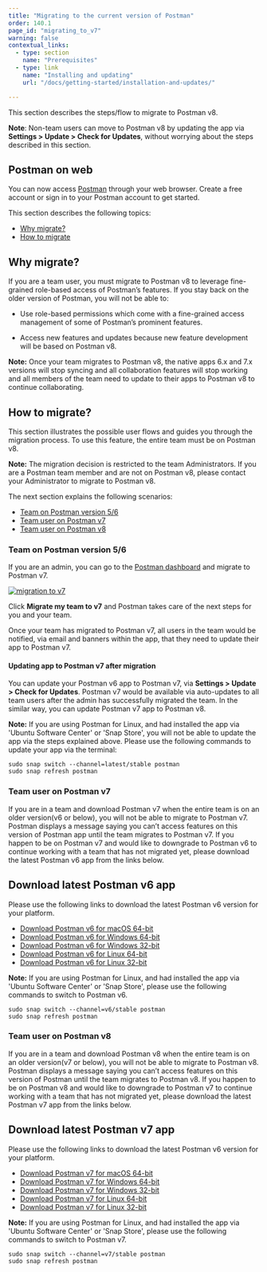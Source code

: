 ```yaml
---
title: "Migrating to the current version of Postman"
order: 140.1
page_id: "migrating_to_v7"
warning: false
contextual_links:
  - type: section
    name: "Prerequisites"
  - type: link
    name: "Installing and updating"
    url: "/docs/getting-started/installation-and-updates/"

---
```


This section describes the steps/flow to migrate to Postman v8.

**Note**: Non-team users can move to Postman v8 by updating the app via **Settings > Update > Check for Updates**, without worrying about the steps described in this section.

## Postman on web

You can now access [Postman](https://identity.getpostman.com/signup?continue=https%3A%2F%2Fgo.postman.co%2Fbuild) through your web browser. Create a free account or sign in to your Postman account to get started.

This section describes the following topics:

* [Why migrate?](#why-migrate)
* [How to migrate](#how-to-migrate)

## Why migrate?

If you are a team user, you must migrate to Postman v8 to leverage fine-grained role-based access of Postman’s features. If you stay back on the older version of Postman, you will not be able to:

* Use role-based permissions which come with a fine-grained access management of some of Postman’s prominent features.

* Access new features and updates because new feature development will be based on Postman v8.

**Note:** Once your team migrates to Postman v8, the native apps 6.x and 7.x versions will stop syncing and all collaboration features will stop working and all members of the team need to update to their apps to Postman v8 to continue collaborating.

## How to migrate?

This section illustrates the possible user flows and guides you through the migration process. To use this feature, the entire team must be on Postman v8.

**Note:** The migration decision is restricted to the team Administrators. If you are a Postman team member and are not on Postman v8, please contact your Administrator to migrate to Postman v8.

The next section explains the following scenarios:

* [Team on Postman version 5/6](#team-on-postman-version-56)
* [Team user on Postman v7](#team-user-on-postman-v7)
* [Team user on Postman v8](#team-user-on-postman-v8)

### Team on Postman version 5/6

If you are an admin, you can go to the [Postman dashboard](https://go.postman.co/settings/team/roles) and migrate to Postman v7.

[![migration to v7](https://assets.postman.com/postman-docs/Migrate2.png)](https://assets.postman.com/postman-docs/Migrate2.png)

Click **Migrate my team to v7** and Postman takes care of the next steps for you and your team.

Once your team has migrated to Postman v7, all users in the team would be notified, via email and banners within the app, that they need to update their app to Postman v7.

#### Updating app to Postman v7 after migration

You can update your Postman v6 app to Postman v7, via **Settings > Update > Check for Updates**. Postman v7 would be available via auto-updates to all team users after the admin has successfully migrated the team. In the similar way, you can update Postman v7 app to Postman v8.

**Note:** If you are using Postman for Linux, and had installed the app via 'Ubuntu Software Center' or 'Snap Store', you will not be able to update the app via the steps explained above. Please use the following commands to update your app via the terminal:

```
sudo snap switch --channel=latest/stable postman
sudo snap refresh postman
```

### Team user on Postman v7

If you are in a team and download Postman v7 when the entire team is on an older version(v6 or below), you will not be able to migrate to Postman v7. Postman displays a message saying you can’t access features on this version of Postman app until the team migrates to Postman v7. If you happen to be on Postman v7 and would like to downgrade to Postman v6 to continue working with a team that has not migrated yet, please download the latest Postman v6 app from the links below.

## Download latest Postman v6 app

Please use the following links to download the latest Postman v6 version for your platform.

* [Download Postman v6 for macOS 64-bit](https://go.pstmn.io/dl-macos64-v6-latest)
* [Download Postman v6 for Windows 64-bit](https://go.pstmn.io/dl-win64-v6-latest)
* [Download Postman v6 for Windows 32-bit](https://go.pstmn.io/dl-win32-v6-latest)
* [Download Postman v6 for Linux 64-bit](https://go.pstmn.io/dl-linux64-v6-latest)
* [Download Postman v6 for Linux 32-bit](https://go.pstmn.io/dl-linux32-v6-latest)

**Note:** If you are using Postman for Linux, and had installed the app via 'Ubuntu Software Center' or 'Snap Store', please use the following commands to switch to Postman v6.

```
sudo snap switch --channel=v6/stable postman
sudo snap refresh postman
```

### Team user on Postman v8

If you are in a team and download Postman v8 when the entire team is on an older version(v7 or below), you will not be able to migrate to Postman v8. Postman displays a message saying you can’t access features on this version of Postman until the team migrates to Postman v8. If you happen to be on Postman v8 and would like to downgrade to Postman v7 to continue working with a team that has not migrated yet, please download the latest Postman v7 app from the links below.

## Download latest Postman v7 app

Please use the following links to download the latest Postman v6 version for your platform.

* [Download Postman v7 for macOS 64-bit](https://dl.pstmn.io/download/latest/osx)
* [Download Postman v7 for Windows 64-bit](https://dl.pstmn.io/download/latest/win64)
* [Download Postman v7 for Windows 32-bit](https://dl.pstmn.io/download/latest/win32)
* [Download Postman v7 for Linux 64-bit](https://dl.pstmn.io/download/latest/linux64)
* [Download Postman v7 for Linux 32-bit](https://dl.pstmn.io/download/latest/linux32)

**Note:** If you are using Postman for Linux, and had installed the app via 'Ubuntu Software Center' or 'Snap Store', please use the following commands to switch to Postman v7.

```
sudo snap switch --channel=v7/stable postman
sudo snap refresh postman
```
